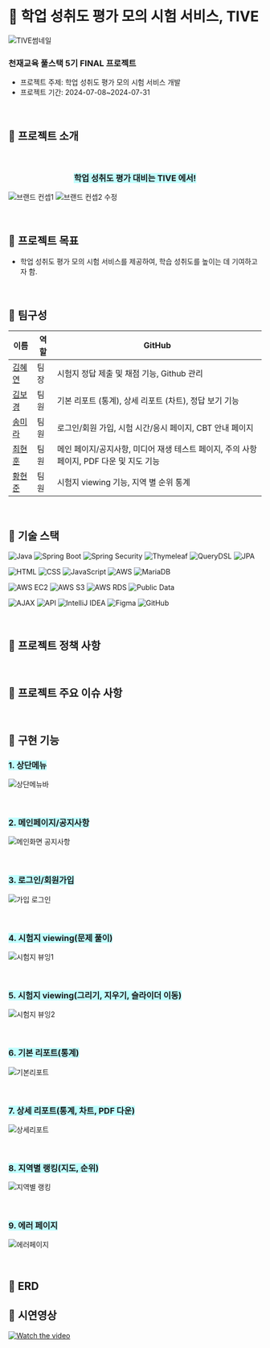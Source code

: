 
# 🌊 학업 성취도 평가 모의 시험 서비스, TIVE
![TIVE썸네일](https://github.com/user-attachments/assets/a918f2e5-faa5-4d17-a9b3-792e4918667e)

### 천재교육 풀스택 5기 FINAL 프로젝트
 - 프로젝트 주제: 학업 성취도 평가 모의 시험 서비스 개발
 - 프로젝트 기간: 2024-07-08~2024-07-31

<br/>

## 🐚 프로젝트 소개

<br/>

### <div style="text-align:center"><span style="background-color:#C0FFFF"> 학업 성취도 평가 대비는 TIVE 에서! </span></div>

![브랜드 컨셉1](https://github.com/user-attachments/assets/dbb6e833-74ab-4d78-9840-7540caf4ad28)
![브랜드 컨셉2 수정](https://github.com/user-attachments/assets/7f2fc92d-a303-4b5d-a545-77e75ba1c741)

<br/>

## 🐚 프로젝트 목표
- 학업 성취도 평가 모의 시험 서비스를 제공하여, 학습 성취도를 높이는 데 기여하고자 함.

<br/>

## 🐚 팀구성

| 이름 | 역할 | GitHub |
|------|------|--------|
| [김혜연](https://github.com/loveyrooney) | 팀장 | 시험지 정답 제출 및 채점 기능, Github 관리 |
| [김보경](https://github.com/ppodaejang) | 팀원 | 기본 리포트 (통계), 상세 리포트 (차트), 정답 보기 기능 |
| [송미라](https://github.com/mummyyyyy) | 팀원 | 로그인/회원 가입, 시험 시간/응시 페이지, CBT 안내 페이지 |
| [최현훈](https://github.com/tongueEye) | 팀원 | 메인 페이지/공지사항, 미디어 재생 테스트 페이지, 주의 사항 페이지, PDF 다운 및 지도 기능 |
| [황현준](https://github.com/skd9712)| 팀원 | 시험지 viewing 기능, 지역 별 순위 통계 |

<br/>

## 🐚 기술 스택

![Java](https://img.shields.io/badge/Java-ED8B00?style=for-the-badge&logo=java&logoColor=white)
![Spring Boot](https://img.shields.io/badge/Spring%20Boot-6DB33F?style=for-the-badge&logo=Spring%20Boot&logoColor=white)
![Spring Security](https://img.shields.io/badge/Spring%20Security-6DB33F?style=for-the-badge&logo=spring-security&logoColor=white)
![Thymeleaf](https://img.shields.io/badge/Thymeleaf-005F0F?style=for-the-badge&logo=Thymeleaf&logoColor=white)
![QueryDSL](https://img.shields.io/badge/QueryDSL-339933?style=for-the-badge&logo=QueryDSL&logoColor=white)
![JPA](https://img.shields.io/badge/JPA-007396?style=for-the-badge&logo=JPA&logoColor=white)

![HTML](https://img.shields.io/badge/HTML-E34F26?style=for-the-badge&logo=html5&logoColor=white)
![CSS](https://img.shields.io/badge/CSS-1572B6?style=for-the-badge&logo=css3&logoColor=white)
![JavaScript](https://img.shields.io/badge/JavaScript-F7DF1E?style=for-the-badge&logo=javascript&logoColor=black)
![AWS](https://img.shields.io/badge/AWS-232F3E?style=for-the-badge&logo=amazon-aws&logoColor=white)
![MariaDB](https://img.shields.io/badge/MariaDB-003545?style=for-the-badge&logo=mariadb&logoColor=white)


![AWS EC2](https://img.shields.io/badge/AWS%20EC2-FF9900?style=for-the-badge&logo=amazon-ec2&logoColor=white)
![AWS S3](https://img.shields.io/badge/AWS%20S3-569A31?style=for-the-badge&logo=amazon-s3&logoColor=white)
![AWS RDS](https://img.shields.io/badge/AWS%20RDS-527FFF?style=for-the-badge&logo=amazon-rds&logoColor=white)
![Public Data](https://img.shields.io/badge/Public%20Data-0080FF?style=for-the-badge&logo=gov&logoColor=white)

![AJAX](https://img.shields.io/badge/AJAX-5A29E4?style=for-the-badge&logo=ajax&logoColor=white)
![API](https://img.shields.io/badge/API-0052CC?style=for-the-badge&logo=api&logoColor=white)
![IntelliJ IDEA](https://img.shields.io/badge/IntelliJ_IDEA-000000?style=for-the-badge&logo=intellij-idea&logoColor=white)
![Figma](https://img.shields.io/badge/Figma-F24E1E?style=for-the-badge&logo=figma&logoColor=white)
![GitHub](https://img.shields.io/badge/GitHub-181717?style=for-the-badge&logo=github&logoColor=white)

<br/>

## 🐚 프로젝트 정책 사항


<br/>

## 🐚 프로젝트 주요 이슈 사항


<br/>

## 🐚 구현 기능   

### <span style="background-color:#C0FFFF"> 1. 상단메뉴 </span>
   
![상단메뉴바](https://github.com/user-attachments/assets/086bab3f-129b-4fcb-9cb4-8a9bf776dd6a)

<br/>

### <span style="background-color:#C0FFFF"> 2. 메인페이지/공지사항</span>


![메인화면 공지사항](https://github.com/user-attachments/assets/03aff024-4e72-4ee3-acfc-4d501a803f9f)

<br/>

### <span style="background-color:#C0FFFF"> 3. 로그인/회원가입</span>
   
![가입 로그인](https://github.com/user-attachments/assets/e0bc3a47-43ed-4d45-8899-53ed85c3524a)

<br/>

### <span style="background-color:#C0FFFF"> 4. 시험지 viewing(문제 풀이)</span>

![시험지 뷰잉1](https://github.com/user-attachments/assets/bbf3e2be-6738-45f6-80bc-bfcd49447435)

<br/>

### <span style="background-color:#C0FFFF">5. 시험지 viewing(그리기, 지우기, 슬라이더 이동)</span>

![시험지 뷰잉2](https://github.com/user-attachments/assets/c3a2ffac-24a2-45bf-8622-2f6005c06747)

<br/>

### <span style="background-color:#C0FFFF">6. 기본 리포트(통계)</span>
    
![기본리포트](https://github.com/user-attachments/assets/9ed9af03-9a49-49b8-8756-d606a116505a)
   
<br/>

### <span style="background-color:#C0FFFF">7. 상세 리포트(통계, 차트, PDF 다운)</span>
    
![상세리포트](https://github.com/user-attachments/assets/11a34cdc-fabb-4e21-a6fc-af4d167ac005)

<br/>

### <span style="background-color:#C0FFFF">8. 지역별 랭킹(지도, 순위)</span>

![지역별 랭킹](https://github.com/user-attachments/assets/65efa556-2491-40cc-a550-dec7840def97)

<br/>

### <span style="background-color:#C0FFFF">9. 에러 페이지</span>

![에러페이지 ](https://github.com/user-attachments/assets/d679ed39-3241-4726-9212-40ade916efef)

<br/>

## 🐚 ERD






## 🐚 시연영상

[![Watch the video](https://img.youtube.com/vi/Fe7rhsrOqkM/0.jpg)](https://youtu.be/Fe7rhsrOqkM)




